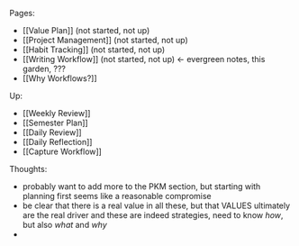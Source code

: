 ---
---

Pages:

- [[Value Plan]] (not started, not up)
- [[Project Management]] (not started, not up)
- [[Habit Tracking]] (not started, not up)
- [[Writing Workflow]] (not started, not up) <- evergreen notes, this garden, ???
- [[Why Workflows?]]

Up:
- [[Weekly Review]] 
- [[Semester Plan]] 
- [[Daily Review]] 
- [[Daily Reflection]] 
- [[Capture Workflow]]

Thoughts:
- probably want to add more to the PKM section, but starting with planning first seems like a reasonable compromise
- be clear that there is a real value in all these, but that VALUES ultimately are the real driver and these are indeed strategies, need to know *how*, but also *what* and *why*
- 